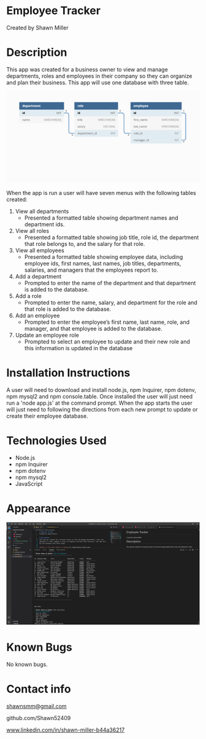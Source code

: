 # Employee Tracker
Created by Shawn Miller

# Description
This app was created for a business owner to view and manage departments, roles and employees in their company so they can organize and plan their business. This app will use one database with three table.

![Model of the three tables in database](./img/database-model.png)

When the app is run a user will have seven menus with the following tables created:
1. View all departments
    - Presented a formatted table showing department names and department ids.
2. View all roles
    - Presented a formatted table showing job title, role id, the department that role belongs to, and the salary for that role.
3. View all employees
    - Presented a formatted table showing employee data, including employee ids, first names, last names, job titles, departments, salaries, and managers that the employees report to.
4. Add a department
    - Prompted to enter the name of the department and that department is added to the database.
5. Add a role
    - Prompted to enter the name, salary, and department for the role and that role is added to the database.
6. Add an employee
    - Prompted to enter the employee’s first name, last name, role, and manager, and that employee is added to the database.
7. Update an employee role
    - Prompted to select an employee to update and their new role and this information is updated in the database 


# Installation Instructions
A user will need to download and install node.js, npm Inquirer, npm dotenv, npm mysql2 and npm console.table.  Once installed the user will just need run a 'node app.js' at the command prompt.  When the app starts the user will just need to following the directions from each new prompt to update or create their employee database.

# Technologies Used
- Node.js
- npm Inquirer
- npm dotenv
- npm mysql2
- JavaScript

# Appearance
![Screenshot of README and command line](./img/screenshot.jpg)

# Known Bugs
No known bugs.

# Contact info
shawnsmm@gmail.com

github.com/Shawn52409

www.linkedin.com/in/shawn-miller-b44a36217